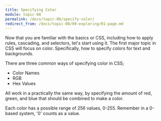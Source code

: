 ```yaml
---
title: Specifying Color
module: topic-08
permalink: /docs/topic-08/specify-color/
redirect_from: /docs/topic-08/09-exploring/01-page.md
---
```


<div class="divider-heading"></div>

Now that you are familiar with the basics or CSS, including how to apply rules, cascading, and selectors, let's start using it. The first major topic in CSS will focus on color. Specifically, how to specify colors for text and backgrounds.

There are three common ways of specifying color in CSS;

- Color Names
- RGB
- Hex Values

All work in a practically the same way, by specifying the amount of red, green, and blue that should be combined to make a color.

Each color has a possible range of 256 values, 0-255. Remember in a 0-based system, '0' counts as a value.
